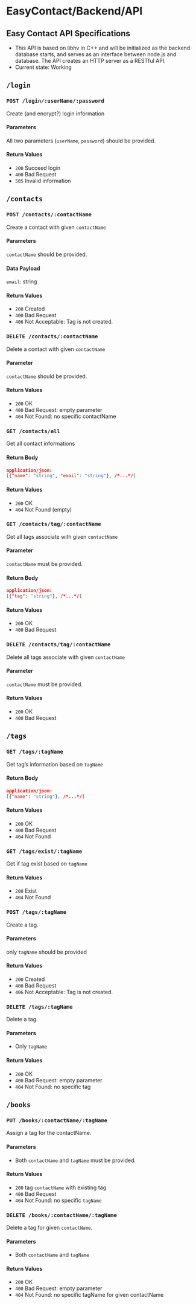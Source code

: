 # EasyContact/Backend/API
## Easy Contact API Specifications
- This API is based on libhv in C++ and will be initialized as the backend database starts, and serves as an interface between node.js and database.  The API creates an HTTP server as a RESTful API.  
- Current state: Working


## `/login`
### `POST /login/:userName/:password`
Create (and encrypt?) login information

#### Parameters
All two parameters (`userName`, `password`) should be provided.

#### Return Values
- `200` Succeed login
- `400` Bad Request
- `505` Invalid information



## `/contacts`
### `POST /contacts/:contactName`
Create a contact with given `contactName`

#### Parameters
`contactName` should be provided.

#### Data Payload
`email`: string

#### Return Values
- `200` Created
- `400` Bad Request
- `406` Not Acceptable: Tag is not created.


### `DELETE /contacts/:contactName`
Delete a contact with given `contactName`

#### Parameter
`contactName` should be provided.

#### Return Values
- `200` OK
- `400` Bad Request: empty parameter
- `404` Not Found: no specific contactName


### `GET /contacts/all`
Get all contact informations

#### Return Body
```json
application/json: 
[{"name": "string", "email": "string"}, /*...*/]
```

#### Return Values
- `200` OK
- `404` Not Found (empty)


### `GET /contacts/tag/:contactName`
Get all tags associate with given `contactName`

#### Parameter
`contactName` must be provided.

#### Return Body
```json
application/json: 
[{"tag": "string"}, /*...*/]
```

#### Return Values
- `200` OK
- `400` Bad Request


### `DELETE /contacts/tag/:contactName`
Delete all tags associate with given `contactName`

#### Parameter
`contactName` must be provided.

#### Return Values
- `200` OK
- `400` Bad Request



## `/tags`
### `GET /tags/:tagName`
Get tag’s information based on `tagName` 

#### Return Body
```json
application/json: 
[{"name": "string"}, /*...*/]
```

#### Return Values
- `200` OK
- `400` Bad Request
- `404` Not Found


### `GET /tags/exist/:tagName`
Get if tag exist based on `tagName`

#### Return Values
- `200` Exist
- `404` Not Found


### `POST /tags/:tagName` 
Create a tag.

#### Parameters
only `tagName` should be provided

#### Return Values
- `200` Created 
- `400` Bad Request
- `406` Not Acceptable: Tag is not created.


### `DELETE /tags/:tagName`
Delete a tag.

#### Parameters
- Only `tagName`

#### Return Values
- `200` OK
- `400` Bad Request: empty parameter
- `404` Not Found: no specific tag



## `/books`
### `PUT /books/:contactName/:tagName`
Assign a tag for the contactName.

#### Parameters
- Both `contactName` and `tagName` must be provided.

#### Return Values
- `200` tag `contactName` with existing tag
- `400` Bad Request
- `404` Not Found: no specific `tagName`


### `DELETE /books/:contactName/:tagName`
Delete a tag for given `contactName`.

#### Parameters
- Both `contactName` and `tagName`

#### Return Values
- `200` OK
- `400` Bad Request: empty parameter
- `404` Not Found: no specific tagName for given contactName
